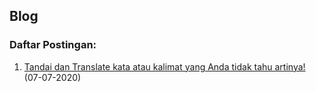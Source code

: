 ## Blog

### Daftar Postingan:

1. [Tandai dan Translate kata atau kalimat yang Anda tidak tahu artinya!](http://arthurlapz.github.io/blog/posts/tandai-dan-translate-tulisan-yang-anda-tidak-tahu_07-07-2020) (07-07-2020)




